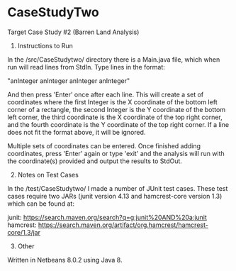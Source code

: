 # CaseStudyTwo
Target Case Study #2 (Barren Land Analysis)

1. Instructions to Run

In the /src/CaseStudytwo/ directory there is a Main.java file, which when run will read lines from StdIn. Type lines in the format:

"anInteger anInteger anInteger anInteger"

And then press 'Enter' once after each line. This will create a set of coordinates where the first Integer is the X coordinate of the bottom left corner of a rectangle, the second Integer is the Y coordinate of the bottom left corner, the third coordinate is the X coordinate of the top right corner, and the fourth coordinate is the Y coordinate of the top right corner. If a line does not fit the format above, it will be ignored.

Multiple sets of coordinates can be entered. Once finished adding coordinates, press 'Enter' again or type 'exit' and the analysis will run with the coordinate(s) provided and output the results to StdOut.

2. Notes on Test Cases

In the /test/CaseStudytwo/ I made a number of JUnit test cases. These test cases require two JARs (junit version 4.13 and hamcrest-core version 1.3) which can be found at:

junit:
https://search.maven.org/search?q=g:junit%20AND%20a:junit
hamcrest:
https://search.maven.org/artifact/org.hamcrest/hamcrest-core/1.3/jar

3. Other

Written in Netbeans 8.0.2 using Java 8.
